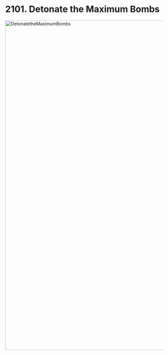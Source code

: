 # 2101. Detonate the Maximum Bombs

<img width="1053" alt="DetonatetheMaximumBombs" src="https://github.com/sidsriedu/LeetcodeSolutions/assets/79398876/8a22ac35-ce6a-4587-93bc-4c0b783feb65">
